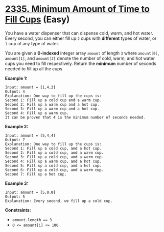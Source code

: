 # [2335. Minimum Amount of Time to Fill Cups][link] (Easy)

[link]: https://leetcode.com/problems/minimum-amount-of-time-to-fill-cups/

You have a water dispenser that can dispense cold, warm, and hot water. Every second, you can either
fill up `2` cups with **different** types of water, or `1` cup of any type of water.

You are given a **0-indexed** integer array `amount` of length `3` where `amount[0]`, `amount[1]`,
and `amount[2]` denote the number of cold, warm, and hot water cups you need to fill respectively.
Return the **minimum** number of seconds needed to fill up all the cups.

**Example 1:**

```
Input: amount = [1,4,2]
Output: 4
Explanation: One way to fill up the cups is:
Second 1: Fill up a cold cup and a warm cup.
Second 2: Fill up a warm cup and a hot cup.
Second 3: Fill up a warm cup and a hot cup.
Second 4: Fill up a warm cup.
It can be proven that 4 is the minimum number of seconds needed.
```

**Example 2:**

```
Input: amount = [5,4,4]
Output: 7
Explanation: One way to fill up the cups is:
Second 1: Fill up a cold cup, and a hot cup.
Second 2: Fill up a cold cup, and a warm cup.
Second 3: Fill up a cold cup, and a warm cup.
Second 4: Fill up a warm cup, and a hot cup.
Second 5: Fill up a cold cup, and a hot cup.
Second 6: Fill up a cold cup, and a warm cup.
Second 7: Fill up a hot cup.
```

**Example 3:**

```
Input: amount = [5,0,0]
Output: 5
Explanation: Every second, we fill up a cold cup.
```

**Constraints:**

- `amount.length == 3`
- `0 <= amount[i] <= 100`
